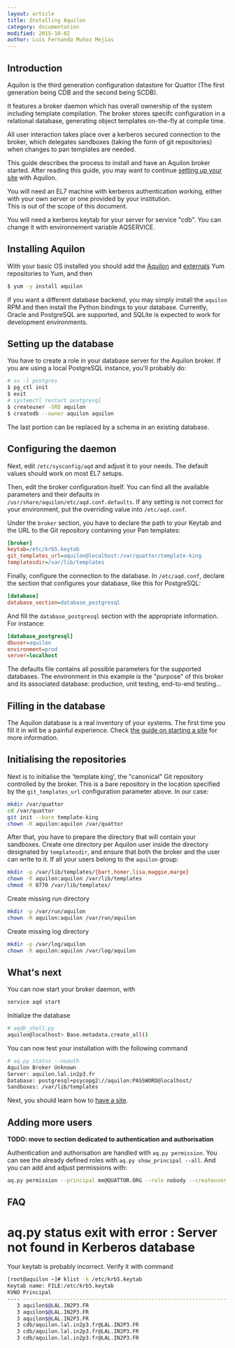 ```yaml
---
layout: article
title: Installing Aquilon
category: documentation
modified: 2015-10-02
author: Luis Fernando Muñoz Mejías
---
```


## Introduction

Aquilon is the third generation configuration datastore for Quattor
(The first generation being CDB and the second being SCDB).

It features a broker daemon which has overall ownership of the system
including template compilation. The broker stores specifc
configuration in a relational database, generating object templates
on-the-fly at compile time.

All user interaction takes place over a kerberos secured connection to
the broker, which delegates sandboxes (taking the form of git
repositories) when changes to pan templates are needed.

This guide describes the process to install and have an Aquilon broker
started.  After reading this guide, you may want to continue
[setting up your site](/documentation/2013/10/25/aquilon-site.html)
with Aquilon.

You will need an EL7 machine with kerberos authentication working, either
with your own server or one provided by your institution.  
This is out of the scope of this document.

You will need a kerberos keytab for your server for service "cdb". You
can change it with environnement variable AQSERVICE.

## Installing Aquilon

With your basic OS installed you should add the
[Aquilon](http://yum.quattor.org/aquilon) and
[externals](http://yum.quattor.org/externals) Yum repositories to Yum,
and then

```sh
$ yum -y install aquilon
```

If you want a different database backend, you may simply install the
`aquilon` RPM and then install the Python bindings to your database.
Currently, Oracle and PostgreSQL are supported, and SQLite is expected
to work for development environments.

## Setting up the database

You have to create a role in your database server for the Aquilon
broker.  If you are using a local PostgreSQL instance, you'll probably do:

```sh
# su -l postgres
$ pg_ctl init
$ exit
# systemctl restart postgresql
$ createuser -SRD aquilon
$ createdb --owner aquilon aquilon
```

The last portion can be replaced by a schema in an existing database.

## Configuring the daemon

Next, edit `/etc/sysconfig/aqd` and adjust it to your needs.  The
default values should work on most EL7 setups.

Then, edit the broker configuration itself.  You can find all the
available parameters and their defaults in
`/usr/share/aquilon/etc/aqd.conf.defaults`.  If any setting is not
correct for your environment, put the overriding value into
`/etc/aqd.conf`.

Under the `broker` section, you have to declare the path to your
Keytab and the URL to the Git repository containing your Pan templates:

```ini
[broker]
keytab=/etc/krb5.keytab
git_templates_url=aquilon@localhost:/var/quattor/template-king
templatesdir=/var/lib/templates
```

Finally, configure the connection to the database.  In
`/etc/aqd.conf`, declare the section that configures your database,
like this for PostgreSQL:

```ini
[database]
database_section=database_postgresql
```

And fill the `database_postgresql` section with the appropriate
information.  For instance:

```ini
[database_postgresql]
dbuser=aquilon
environment=prod
server=localhost
```

The defaults file contains all possible parameters for the supported
databases.  The environment in this example is the "purpose" of this
broker and its associated database: production, unit testing,
end-to-end testing...

## Filling in the database

The Aquilon database is a real inventory of your systems.  The first
time you fill it in will be a painful experience.  Check
[the guide on starting a site](/documentation/2013/10/25/aquilon-site.html)
for more information.

## Initialising the repositories

Next is to initialise the 'template king', the "canonical" Git
repository controlled by the broker.  This is a bare repository in the
location specified by the `git_templates_url` configuration parameter
above.  In our case:

```bash
mkdir /var/quattor
cd /var/quattor
git init --bare template-king
chown -R aquilon:aquilon /var/quattor
```

After that, you have to prepare the directory that will contain your
sandboxes.  Create one directory per Aquilon user inside the directory
designated by `templatesdir`, and ensure that both the broker and the
user can write to it.  If all your users belong to the `aquilon`
group:

```bash
mkdir -p /var/lib/templates/{bart,homer,lisa,maggie,marge}
chown -R aquilon:aquilon /var/lib/templates
chmod -R 0770 /var/lib/templates/
```

Create missing run directory

```bash
mkdir -p /var/run/aquilon
chown -R aquilon:aquilon /var/run/aquilon
```

Create missing log directory

```bash
mkdir -p /var/log/aquilon
chown -R aquilon:aquilon /var/log/aquilon
```

## What's next

You can now start your broker daemon, with

```bash
service aqd start
```

Initialize the database

```bash
# aqdb_shell.py
aquilon@localhost> Base.metadata.create_all()
```

You can now test your installation with the following command

```bash
# aq.py status --noauth
Aquilon Broker Unknown
Server: aquilon.lal.in2p3.fr
Database: postgresql+psycopg2://aquilon:PASSWORD@localhost/
Sandboxes: /var/lib/templates
```

Next, you should learn how to
[have a site](/documentation/2013/10/25/aquilon-site.html).

## Adding more users

**TODO: move to  section dedicated to authentication and authorisation**

Authentication and authorisation are handled with `aq.py permission`.
You can see the already defined roles with `aq.py show_principal --all`.
And you can add and adjust permissions with:

```bash
aq.py permission --principal me@QUATTOR.ORG --role nobody --createuser
```

## FAQ

# aq.py status exit with error : Server not found in Kerberos database

Your keytab is probably incorrect. Verify it with command

```bash
[root@aquilon ~]# klist -k /etc/krb5.keytab
Keytab name: FILE:/etc/krb5.keytab
KVNO Principal
---- --------------------------------------------------------------------------
   3 aquilon$@LAL.IN2P3.FR
   3 aquilon$@LAL.IN2P3.FR
   3 aquilon$@LAL.IN2P3.FR
   3 cdb/aquilon.lal.in2p3.fr@LAL.IN2P3.FR
   3 cdb/aquilon.lal.in2p3.fr@LAL.IN2P3.FR
   3 cdb/aquilon.lal.in2p3.fr@LAL.IN2P3.FR
```
